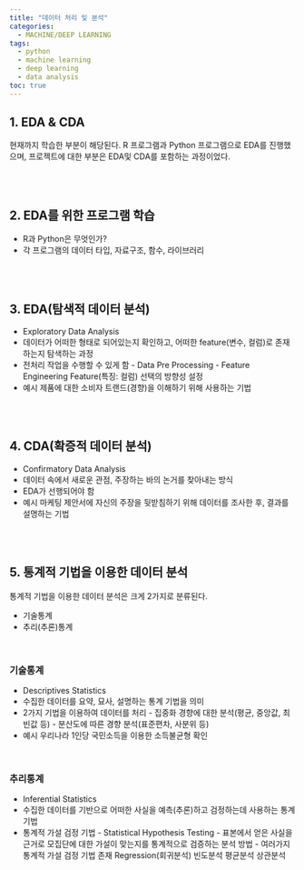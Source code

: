 ```yaml
---
title: "데이터 처리 및 분석"
categories: 
  - MACHINE/DEEP LEARNING 
tags:
  - python
  - machine learning
  - deep learning
  - data analysis
toc: true
---
```


## 1. EDA & CDA

현재까지 학습한 부분이 해당된다.
R 프로그램과 Python 프로그램으로 EDA를 진행했으며, 프로젝트에 대한 부분은 EDA및 CDA를 포함하는 과정이었다.

<br><br>

## 2. EDA를 위한 프로그램 학습

- R과 Python은 무엇인가?
- 각 프로그램의 데이터 타입, 자료구조, 함수, 라이브러리

<br><br>

## 3. EDA(탐색적 데이터 분석)

- Exploratory Data Analysis
- 데이터가 어떠한 형태로 되어있는지 확인하고, 어떠한 feature(변수, 컬럼)로 존재하는지 탐색하는 과정
- 전처리 작업을 수행할 수 있게 함
  \- Data Pre Processing
  \- Feature Engineering
    Feature(특징: 컬럼) 선택의 방향성 설정
- 예시
  제품에 대한 소비자 트랜드(경향)을 이해하기 위해 사용하는 기법

<br><br>

## 4. CDA(확증적 데이터 분석)

- Confirmatory Data Analysis
- 데이터 속에서 새로운 관점, 주장하는 바의 논거를 찾아내는 방식
- EDA가 선행되어야 함
- 예시
  마케팅 제안서에 자신의 주장을 뒷받침하기 위해 데이터를 조사한 후,
  결과를 설명하는 기법

 <br><br>

## 5. 통계적 기법을 이용한 데이터 분석

통계적 기법을 이용한 데이터 분석은 크게 2가지로 분류된다. 

- 기술통계 
- 추리(추론)통계

<br>

### 기술통계

- Descriptives Statistics
- 수집한 데이터를 요약, 묘사, 설명하는 통계 기법을 의미
- 2가지 기법을 이용하여 데이터를 처리
  \- 집중화 경향에 대한 분석(평균, 중앙값, 최빈값 등)
  \- 분산도에 따른 경향 분석(표준편차, 사분위 등)
- 예시
  우리나라 1인당 국민소득을 이용한 소득불균형 확인

<br>

### 추리통계

- Inferential Statistics
- 수집한 데이터를 기반으로 어떠한 사실을 예측(추론)하고 검정하는데 사용하는 통계 기법
- 통계적 가설 검정 기법
  \- Statistical Hypothesis Testing
  \- 표본에서 얻은 사실을 근거로 모집단에 대한 가설이 맞는지를 통계적으로 검증하는 분석 방법
  \- 여러가지 통계적 가설 검정 기법 존재
    Regression(회귀분석)
    빈도분석
    평균분석
    상관분석

 